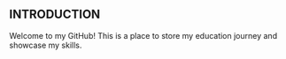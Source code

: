 ## INTRODUCTION

Welcome to my GitHub! This is a place to store my education journey and showcase my skills.
